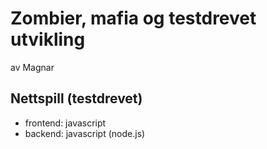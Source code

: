 Zombier, mafia og testdrevet utvikling
=======================================
av Magnar

Nettspill (testdrevet)
-----------------------
 - frontend: javascript
 - backend: javascript (node.js)
